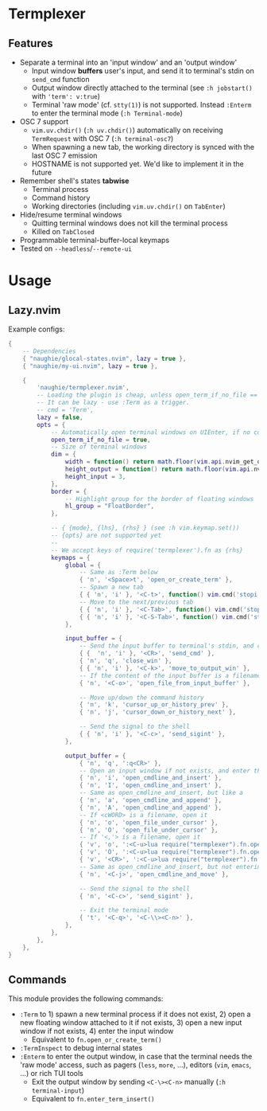 # Termplexer

## Features

- Separate a terminal into an 'input window' and an 'output window'
    - Input window **buffers** user's input, and send it to terminal's stdin on `send_cmd` function
    - Output window directly attached to the terminal (see `:h jobstart()` with `'term': v:true`)
    - Terminal 'raw mode' (cf. `stty(1)`) is not supported. Instead `:Enterm` to enter the terminal mode (`:h Terminal-mode`)
- OSC 7 support
    - `vim.uv.chdir()` (`:h uv.chdir()`) automatically on receiving `TermRequest` with OSC 7 (`:h terminal-osc7`)
    - When spawning a new tab, the working directory is synced with the last OSC 7 emission
    - HOSTNAME is not supported yet. We'd like to implement it in the future
- Remember shell's states **tabwise**
    - Terminal process
    - Command history
    - Working directories (including `vim.uv.chdir()` on `TabEnter`)
- Hide/resume terminal windows
    - Quitting terminal windows does not kill the terminal process
    - Killed on `TabClosed`
- Programmable terminal-buffer-local keymaps
- Tested on `--headless`/`--remote-ui`

# Usage

## Lazy.nvim

Example configs:


```lua
{
    -- Dependencies
    { "naughie/glocal-states.nvim", lazy = true },
    { "naughie/my-ui.nvim", lazy = true },

    {
        'naughie/termplexer.nvim',
        -- Loading the plugin is cheap, unless open_term_if_no_file == true
        -- It can be lazy - use :Term as a trigger.
        -- cmd = 'Term',
        lazy = false,
        opts = {
            -- Automatically open terminal windows on UIEnter, if no command line arguments given (i.e. argc() == 0)
            open_term_if_no_file = true,
            -- Size of terminal windows
            dim = {
                width = function() return math.floor(vim.api.nvim_get_option('columns') * 0.5) end,
                height_output = function() return math.floor(vim.api.nvim_get_option('lines') * 0.8) end,
                height_input = 3,
            },
            border = {
                -- Highlight group for the border of floating windows
                hl_group = "FloatBorder",
            },

            -- { {mode}, {lhs}, {rhs} } (see :h vim.keymap.set())
            -- {opts} are not supported yet
            --
            -- We accept keys of require('termplexer').fn as {rhs}
            keymaps = {
                global = {
                    -- Same as :Term below
                    { 'n', '<Space>t', 'open_or_create_term' },
                    -- Spawn a new tab
                    { { 'n', 'i' }, '<C-t>', function() vim.cmd('stopi | tabnew | vsplit | vsplit | Term') end },
                    -- Move to the next/previous tab
                    { { 'n', 'i' }, '<C-Tab>', function() vim.cmd('stopi | tabn') end },
                    { { 'n', 'i' }, '<C-S-Tab>', function() vim.cmd('stopi | tabp') end },
                },

                input_buffer = {
                    -- Send the input buffer to terminal's stdin, and clear the buffer
                    { {  'n', 'i' }, '<CR>', 'send_cmd' },
                    { 'n', 'q', 'close_win' },
                    { { 'n', 'i' }, '<C-k>', 'move_to_output_win' },
                    -- If the content of the input buffer is a filename, open it
                    { 'n', '<C-o>', 'open_file_from_input_buffer' },

                    -- Move up/down the command history
                    { 'n', 'k', 'cursor_up_or_history_prev' },
                    { 'n', 'j', 'cursor_down_or_history_next' },

                    -- Send the signal to the shell
                    { { 'n', 'i' }, '<C-c>', 'send_sigint' },
                },

                output_buffer = {
                    { 'n', 'q', ':q<CR>' },
                    -- Open an input window if not exists, and enter the insert mode (like i)
                    { 'n', 'i', 'open_cmdline_and_insert' },
                    { 'n', 'I', 'open_cmdline_and_insert' },
                    -- Same as open_cmdline_and_insert, but like a
                    { 'n', 'a', 'open_cmdline_and_append' },
                    { 'n', 'A', 'open_cmdline_and_append' },
                    -- If <cWORD> is a filename, open it
                    { 'n', 'o', 'open_file_under_cursor' },
                    { 'n', 'O', 'open_file_under_cursor' },
                    -- If '<,'> is a filename, open it
                    { 'v', 'o', ':<C-u>lua require("termplexer").fn.open_file_from_selection()<CR>' },
                    { 'v', 'O', ':<C-u>lua require("termplexer").fn.open_file_from_selection()<CR>' },
                    { 'v', '<CR>', ':<C-u>lua require("termplexer").fn.open_file_from_selection()<CR>' },
                    -- Same as open_cmdline_and_insert, but not entering the insert mode
                    { 'n', '<C-j>', 'open_cmdline_and_move' },

                    -- Send the signal to the shell
                    { 'n', '<C-c>', 'send_sigint' },

                    -- Exit the terminal mode
                    { 't', '<C-q>', '<C-\\><C-n>' },
                },
            },
        },
    },
}
```


## Commands

This module provides the following commands:

- `:Term` to 1) spawn a new terminal process if it does not exist, 2) open a new floating window attached to it if not exists, 3) open a new input window if not exists, 4) enter the input window
    - Equivalent to `fn.open_or_create_term()`
- `:TermInspect` to debug internal states
- `:Enterm` to enter the output window, in case that the terminal needs the 'raw mode' access, such as pagers (`less`, `more`, ...), editors (`vim`, `emacs`, ...) or rich TUI tools
    - Exit the output window by sending `<C-\><C-n>` manually (`:h terminal-input`)
    - Equivalent to `fn.enter_term_insert()`
